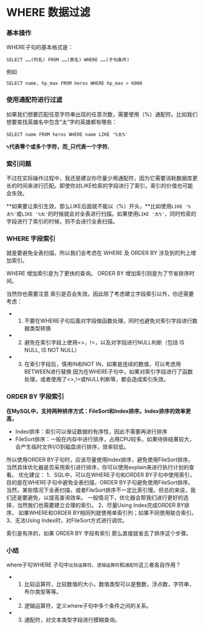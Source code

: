 # WHERE 数据过滤

### 基本操作

WHERE子句的基本格式是：

```mysql
SELECT ……(列名) FROM ……(表名) WHERE ……(子句条件)
```

例如

```mysql
SELECT name, hp_max FROM heros WHERE hp_max > 6000
```



### 使用通配符进行过滤

如果我们想要匹配任意字符串出现的任意次数，需要使用（%）通配符。比如我们想要查找英雄名中包含“太”字的英雄都有哪些：

```mysql
SELECT name FROM heros WHERE name LIKE '%太%'
```

**`%`代表零个或多个字符，而`_`只代表一个字符**。



### 索引问题

不过在实际操作过程中，我还是建议你尽量少用通配符，因为它需要消耗数据库更长的时间来进行匹配。即使你对LIKE检索的字段进行了索引，索引的价值也可能会失效。

**如果要让索引生效，那么LIKE后面就不能以（%）开头，**比如使用`LIKE '%太%'`或`LIKE '%太'`的时候就会对全表进行扫描。如果使用`LIKE '太%'`，同时检索的字段进行了索引的时候，则不会进行全表扫描。



### WHERE 字段索引

就是要避免全表扫描，所以我们会考虑在 WHERE 及 ORDER BY 涉及到的列上增加索引。

WHERE 增加索引是为了更快的查询。 ORDER BY 增加索引则是为了节省排序时间。

当然你也需要注意 索引是否会失效。因此除了考虑建立字段索引以外，你还需要考虑：

* 1) 不要在WHERE子句后面对字段做函数处理，同时也避免对索引字段进行数据类型转换
* 2) 避免在索引字段上使用<>，!=，以及对字段进行NULL判断（包括 IS NULL, IS NOT NULL）
* 3) 在索引字段后，慎用IN和NOT IN，如果是连续的数值，可以考虑用BETWEEN进行替换
  因为在WHERE子句中，如果对索引字段进行了函数处理，或者使用了<>,!=或NULL判断等，都会造成索引失效。

###   ORDER BY 字段索引

**在MySQL中，支持两种排序方式：FileSort和Index排序。Index排序的效率更高，**

* Index排序：索引可以保证数据的有序性，因此不需要再进行排序
* FileSort排序：一般在内存中进行排序，占用CPU较多。如果待排结果较大，会产生临时文件I/O到磁盘进行排序，效率较低。

所以使用ORDER BY子句时，应该尽量使用Index排序，避免使用FileSort排序。
当然具体优化器是否采用索引进行排序，你可以使用explain来进行执行计划的查看。
优化建议：
1、SQL中，可以在WHERE子句和ORDER BY子句中使用索引，目的是在WHERE子句中避免全表扫描，ORDER BY子句避免使用FileSort排序。
当然，某些情况下全表扫描，或者FileSort排序不一定比索引慢。但总的来说，我们还是要避免，以提高查询效率。
一般情况下，优化器会帮我们进行更好的选择，当然我们也需要建立合理的索引。
2、尽量Using Index完成ORDER BY排序。
如果WHERE和ORDER BY相同列就使用单索引列；如果不同使用联合索引。
3、无法Using Index时，对FileSort方式进行调优。



索引是有序的，如果 ORDER BY 字段有索引 那么直接就省去了排序这个步骤。



### 小结

where子句WHERE 子句中`比较运算符`、`逻辑运算符`和`通配符`这三者各自作用？

* 1) 比较运算符，比较数值的大小，数值类型可以是整数，浮点数，字符串，布尔类型等等。
* 2) 逻辑运算符，定义where子句中多个条件之间的关系。
* 3) 通配符，对文本类型字段进行模糊查询。